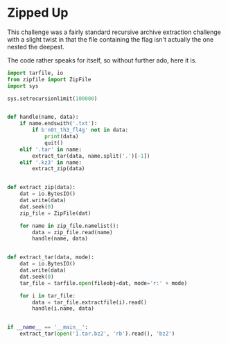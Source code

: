 # Zipped Up

This challenge was a fairly standard recursive archive extraction challenge
with a slight twist in that the file containing the flag isn't actually the
one nested the deepest.

The code rather speaks for itself, so without further ado, here it is.

```py
import tarfile, io
from zipfile import ZipFile
import sys

sys.setrecursionlimit(100000)


def handle(name, data):
    if name.endswith('.txt'):
        if b'n0t_th3_fl4g' not in data:
            print(data)
            quit()
    elif '.tar' in name:
        extract_tar(data, name.split('.')[-1])
    elif '.kz3' in name:
        extract_zip(data)


def extract_zip(data):
    dat = io.BytesIO()
    dat.write(data)
    dat.seek(0)
    zip_file = ZipFile(dat)

    for name in zip_file.namelist():
        data = zip_file.read(name)
        handle(name, data)


def extract_tar(data, mode):
    dat = io.BytesIO()
    dat.write(data)
    dat.seek(0)
    tar_file = tarfile.open(fileobj=dat, mode='r:' + mode)

    for i in tar_file:
        data = tar_file.extractfile(i).read()
        handle(i.name, data)


if __name__ == '__main__':
    extract_tar(open('1.tar.bz2', 'rb').read(), 'bz2')
```
